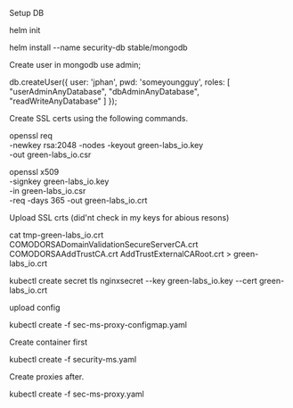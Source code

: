 Setup DB

helm init

helm install --name security-db stable/mongodb

Create user in mongodb
use admin;

db.createUser({ user: 'jphan', pwd: 'someyoungguy', roles: [ "userAdminAnyDatabase", "dbAdminAnyDatabase", "readWriteAnyDatabase" ] });

Create SSL certs using the following commands.

openssl req \
       -newkey rsa:2048 -nodes -keyout green-labs_io.key \
       -out green-labs_io.csr

openssl x509 \
       -signkey green-labs_io.key \
       -in green-labs_io.csr \
       -req -days 365 -out green-labs_io.crt

Upload SSL crts (did'nt check in my keys for abious resons)

cat tmp-green-labs_io.crt COMODORSADomainValidationSecureServerCA.crt COMODORSAAddTrustCA.crt AddTrustExternalCARoot.crt > green-labs_io.crt

kubectl create secret tls nginxsecret --key green-labs_io.key  --cert green-labs_io.crt

upload config

kubectl create -f sec-ms-proxy-configmap.yaml

Create container first

kubectl create -f security-ms.yaml

Create proxies after.

kubectl create -f sec-ms-proxy.yaml

